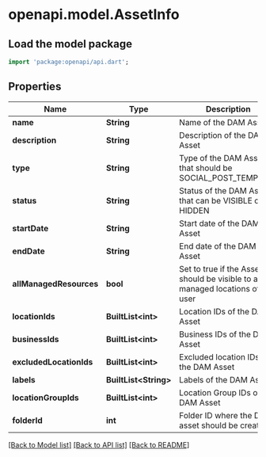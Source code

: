 # openapi.model.AssetInfo

## Load the model package
```dart
import 'package:openapi/api.dart';
```

## Properties
Name | Type | Description | Notes
------------ | ------------- | ------------- | -------------
**name** | **String** | Name of the DAM Asset | [optional] 
**description** | **String** | Description of the DAM Asset | [optional] 
**type** | **String** | Type of the DAM Asset that should be SOCIAL_POST_TEMPLATE | [optional] 
**status** | **String** | Status of the DAM Asset that can be VISIBLE or HIDDEN | [optional] 
**startDate** | **String** | Start date of the DAM Asset | [optional] 
**endDate** | **String** | End date of the DAM Asset | [optional] 
**allManagedResources** | **bool** | Set to true if the Asset should be visible to all managed locations of the user | [optional] 
**locationIds** | **BuiltList&lt;int&gt;** | Location IDs of the DAM Asset | [optional] 
**businessIds** | **BuiltList&lt;int&gt;** | Business IDs of the DAM Asset | [optional] 
**excludedLocationIds** | **BuiltList&lt;int&gt;** | Excluded location IDs of the DAM Asset | [optional] 
**labels** | **BuiltList&lt;String&gt;** | Labels of the DAM Asset | [optional] 
**locationGroupIds** | **BuiltList&lt;int&gt;** | Location Group IDs of the DAM Asset | [optional] 
**folderId** | **int** | Folder ID where the DAM asset should be created | [optional] 

[[Back to Model list]](../README.md#documentation-for-models) [[Back to API list]](../README.md#documentation-for-api-endpoints) [[Back to README]](../README.md)


